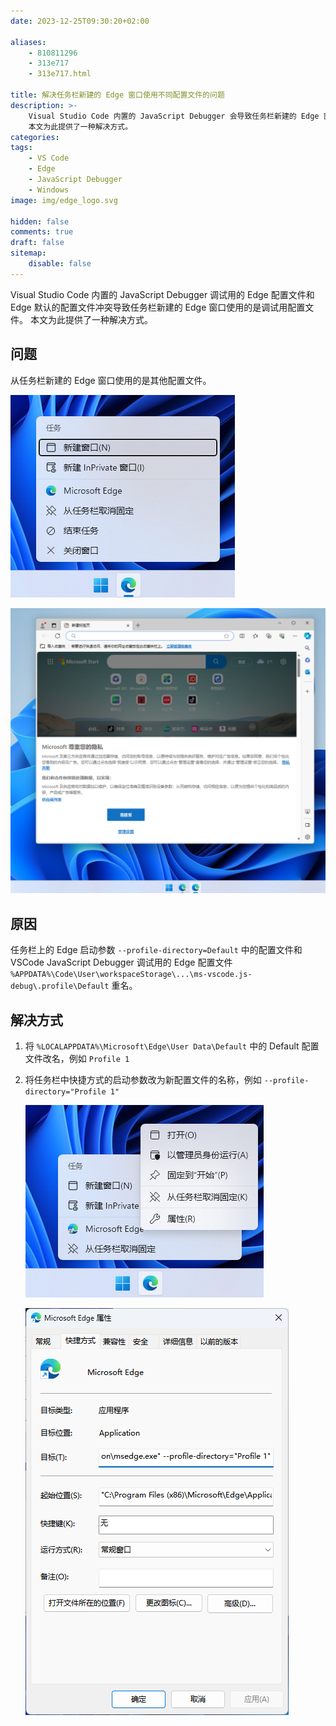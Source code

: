 ```yaml
---
date: 2023-12-25T09:30:20+02:00

aliases:
    - 810811296
    - 313e717
    - 313e717.html

title: 解决任务栏新建的 Edge 窗口使用不同配置文件的问题
description: >-
    Visual Studio Code 内置的 JavaScript Debugger 会导致任务栏新建的 Edge 窗口和已有窗口分开。
    本文为此提供了一种解决方式。
categories:
tags:
    - VS Code
    - Edge
    - JavaScript Debugger
    - Windows
image: img/edge_logo.svg

hidden: false
comments: true
draft: false
sitemap:
    disable: false
---
```


Visual Studio Code 内置的 JavaScript Debugger 调试用的 Edge 配置文件和 Edge 默认的配置文件冲突导致任务栏新建的 Edge 窗口使用的是调试用配置文件。
本文为此提供了一种解决方式。

## 问题

从任务栏新建的 Edge 窗口使用的是其他配置文件。

![从任务栏中新建 Edge 窗口](img/edge_create_new_window.webp)

![新窗口使用不同配置文件](img/edge_new_window.webp)

## 原因

任务栏上的 Edge 启动参数 `--profile-directory=Default` 中的配置文件和 VSCode JavaScript Debugger 调试用的 Edge 配置文件 `%APPDATA%\Code\User\workspaceStorage\...\ms-vscode.js-debug\.profile\Default` 重名。

## 解决方式

1. 将 `%LOCALAPPDATA%\Microsoft\Edge\User Data\Default` 中的 Default 配置文件改名，例如 `Profile 1`
2. 将任务栏中快捷方式的启动参数改为新配置文件的名称，例如 `--profile-directory="Profile 1"`

    ![查看任务栏快捷方式的属性](img/edge_shortcut_properties.webp)

    ![修改启动参数](img/edge_shortcut_change_properties.webp)
